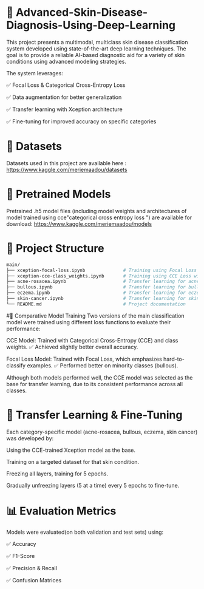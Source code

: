 # 🧬  Advanced-Skin-Disease-Diagnosis-Using-Deep-Learning

This project presents a multimodal, multiclass skin disease classification system developed using state-of-the-art deep learning techniques. The goal is to provide a reliable AI-based diagnostic aid for a variety of skin conditions using advanced modeling strategies.

The system leverages:

✅ Focal Loss & Categorical Cross-Entropy Loss

✅ Data augmentation for better generalization

✅ Transfer learning with Xception architecture

✅ Fine-tuning for improved accuracy on specific categories

# 📁 Datasets
Datasets used in this project are available here : https://www.kaggle.com/meriemaadou/datasets

# 🤖 Pretrained Models
Pretrained .h5 model files (including model weights and architectures of model trained using cce"categorical cross entropy loss ") are available for download:
https://www.kaggle.com/meriemaadou/models

# 🧠 Project Structure
```bash
main/
├── xception-focal-loss.ipynb              # Training using Focal Loss with class weighting
├── xception-cce-class_weights.ipynb       # Training using CCE Loss with class weights
├── acne-rosacea.ipynb                     # Transfer learning for acne & rosacea classification
├── bullous.ipynb                          # Transfer learning for bullous skin conditions
├── eczema.ipynb                           # Transfer learning for eczema-related conditions
├── skin-cancer.ipynb                      # Transfer learning for skin cancer classification
└── README.md                              # Project documentation
```

#🧪 Comparative Model Training
Two versions of the main classification model were trained using different loss functions to evaluate their performance:

CCE Model: Trained with Categorical Cross-Entropy (CCE) and class weights.
✅ Achieved slightly better overall accuracy.

Focal Loss Model: Trained with Focal Loss, which emphasizes hard-to-classify examples.
✅ Performed better on minority classes (bullous).

Although both models performed well, the CCE model was selected as the base for transfer learning, due to its consistent performance across all classes.

# 🔁 Transfer Learning & Fine-Tuning
Each category-specific model (acne-rosacea, bullous, eczema, skin cancer) was developed by:

Using the CCE-trained Xception model as the base.

Training on a targeted dataset for that skin condition.

Freezing all layers, training for 5 epochs.

Gradually unfreezing layers (5 at a time) every 5 epochs to fine-tune.


# 📊 Evaluation Metrics
Models were evaluated(on both validation and test sets) using:

✅ Accuracy

✅ F1-Score

✅ Precision & Recall

✅ Confusion Matrices 
